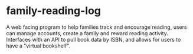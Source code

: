 # family-reading-log
A web facing program to help families track and encourage reading, users can manage accounts, create a family and reward reading activity. Interfaces with an API to pull book data by ISBN, and allows for users to have a "virtual bookshelf".
